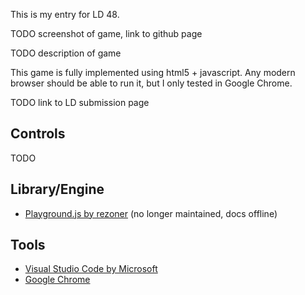 This is my entry for LD 48.

TODO screenshot of game, link to github page

TODO description of game

This game is fully implemented using html5 + javascript. Any modern browser should be able to run it, but I only tested in Google Chrome.

TODO link to LD submission page

## Controls

TODO

## Library/Engine
- [Playground.js by rezoner](https://github.com/rezoner/playground) (no longer maintained, docs offline)

## Tools
- [Visual Studio Code by Microsoft](https://code.visualstudio.com/)
- [Google Chrome](https://www.google.com/intl/de_de/chrome/)